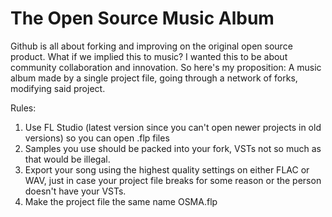 # The Open Source Music Album
Github is all about forking and improving on the original open source product. What if we implied this to music? I wanted this to be about community collaboration and innovation. So here's my proposition: A music album made by a single project file, going through a network of forks, modifying said project. 

Rules: 
1. Use FL Studio (latest version since you can't open newer projects in old versions) so you can open .flp files
2. Samples you use should be packed into your fork, VSTs not so much as that would be illegal.
3. Export your song using the highest quality settings on either FLAC or WAV, just in case your project file breaks for some reason or the person doesn't have your VSTs.
4. Make the project file the same name OSMA.flp
